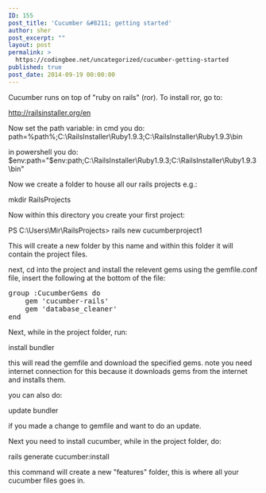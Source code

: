 ```yaml
---
ID: 155
post_title: 'Cucumber &#8211; getting started'
author: sher
post_excerpt: ""
layout: post
permalink: >
  https://codingbee.net/uncategorized/cucumber-getting-started
published: true
post_date: 2014-09-19 00:00:00
---
```

Cucumber runs on top of "ruby on rails" (ror). To install ror, go to:

http://railsinstaller.org/en

Now set the path variable:
in cmd you do:
path=%path%;C:\RailsInstaller\Ruby1.9.3;C:\RailsInstaller\Ruby1.9.3\bin

in powershell you do:
$env:path="$env:path;C:\RailsInstaller\Ruby1.9.3;C:\RailsInstaller\Ruby1.9.3\bin"


Now we create a folder to house all our rails projects e.g.:

mkdir RailsProjects

Now within this directory you create your first project:

PS C:\Users\Mir\RailsProjects> rails new cucumberproject1

This will create a new folder by this name and within this folder it will contain the project files. 

next, cd into the project and install the relevent gems using the gemfile.conf file, insert the following at the bottom of the file:

<pre>
group :CucumberGems do
	gem 'cucumber-rails'
	gem 'database_cleaner'
end
</pre>

Next, while in the project folder, run:

install bundler    


this will read the gemfile and download the specified gems. note you need internet connection for this because it downloads gems from the internet and installs them. 


you can also do:

update bundler 

if you made a change to gemfile and want to do an update. 


Next you need to install cucumber, while in the project folder, do:

rails generate cucumber:install

this command will create a new "features" folder, this is where all your cucumber files goes in.